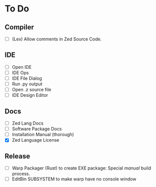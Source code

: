 # To Do
## Compiler
- [ ] (Lex) Allow comments in Zed Source Code.
## IDE
- [ ] Open IDE
- [ ] IDE Ops
- [ ] IDE File Dialog
- [ ] Run .py output
- [ ] Open .z source file
- [ ] IDE Design Editor
## Docs
- [ ] Zed Lang Docs
- [ ] Software Package Docs
- [ ] Installation Manual (thorough)
- [x] Zed Language License
## Release
- [ ] Warp Packager (Rust) to create EXE package: Special *manual* build process.
- [ ] EditBin SUBSYSTEM to make warp have no console window
